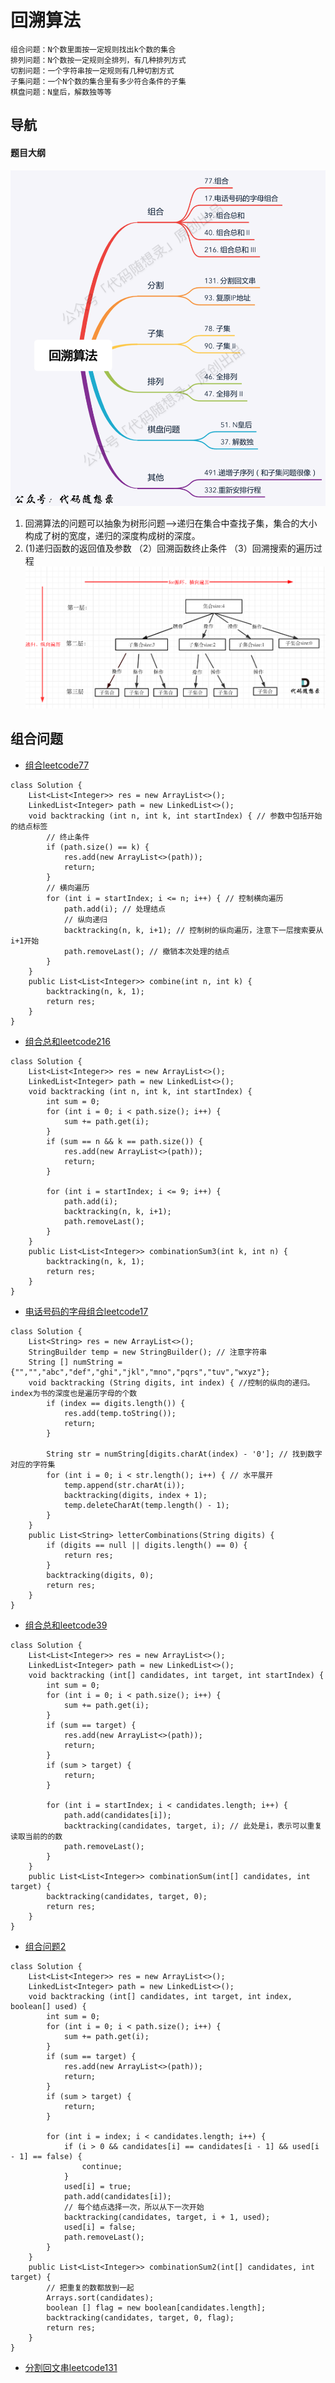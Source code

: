 # 回溯算法
    组合问题：N个数里面按一定规则找出k个数的集合
    排列问题：N个数按一定规则全排列，有几种排列方式
    切割问题：一个字符串按一定规则有几种切割方式
    子集问题：一个N个数的集合里有多少符合条件的子集
    棋盘问题：N皇后，解数独等等
## 导航
#### 题目大纲
![题目大纲](./pics/backtracking/题目大纲.png)
1. 回溯算法的问题可以抽象为树形问题——>递归在集合中查找子集，集合的大小构成了树的宽度，递归的深度构成树的深度。
2. (1)递归函数的返回值及参数 （2）回溯函数终止条件 （3）回溯搜索的遍历过程  
![回溯搜索示意图](./pics/backtracking/回溯搜索示意图.png)

## 组合问题
- [组合leetcode77](https://leetcode-cn.com/problems/combinations/)
```
class Solution {
    List<List<Integer>> res = new ArrayList<>();
    LinkedList<Integer> path = new LinkedList<>();
    void backtracking (int n, int k, int startIndex) { // 参数中包括开始的结点标签
        // 终止条件
        if (path.size() == k) {
            res.add(new ArrayList<>(path));
            return;
        }
        // 横向遍历
        for (int i = startIndex; i <= n; i++) { // 控制横向遍历 
            path.add(i); // 处理结点
            // 纵向递归
            backtracking(n, k, i+1); // 控制树的纵向遍历，注意下一层搜索要从i+1开始
            path.removeLast(); // 撤销本次处理的结点
        }
    }
    public List<List<Integer>> combine(int n, int k) {
        backtracking(n, k, 1);
        return res;
    }
}
```
- [组合总和leetcode216](https://leetcode-cn.com/problems/combination-sum-iii/)
```
class Solution {
    List<List<Integer>> res = new ArrayList<>();
    LinkedList<Integer> path = new LinkedList<>();
    void backtracking (int n, int k, int startIndex) {
        int sum = 0;
        for (int i = 0; i < path.size(); i++) {
            sum += path.get(i);
        }
        if (sum == n && k == path.size()) {
            res.add(new ArrayList<>(path));
            return;
        }

        for (int i = startIndex; i <= 9; i++) {
            path.add(i);
            backtracking(n, k, i+1);
            path.removeLast();
        }
    }
    public List<List<Integer>> combinationSum3(int k, int n) {
        backtracking(n, k, 1);
        return res;
    }
}
```
- [电话号码的字母组合leetcode17](https://leetcode-cn.com/problems/letter-combinations-of-a-phone-number/)
```
class Solution {
    List<String> res = new ArrayList<>();
    StringBuilder temp = new StringBuilder(); // 注意字符串
    String [] numString = {"","","abc","def","ghi","jkl","mno","pqrs","tuv","wxyz"};
    void backtracking (String digits, int index) { //控制的纵向的递归。index为书的深度也是遍历字母的个数 
        if (index == digits.length()) {
            res.add(temp.toString());
            return;
        }   

        String str = numString[digits.charAt(index) - '0']; // 找到数字对应的字符集
        for (int i = 0; i < str.length(); i++) { // 水平展开
            temp.append(str.charAt(i));
            backtracking(digits, index + 1);
            temp.deleteCharAt(temp.length() - 1);
        }
    }
    public List<String> letterCombinations(String digits) {
        if (digits == null || digits.length() == 0) {
            return res;
        }
        backtracking(digits, 0);
        return res;
    }
}
```
- [组合总和leetcode39](https://leetcode-cn.com/problems/combination-sum/)
```
class Solution {
    List<List<Integer>> res = new ArrayList<>();
    LinkedList<Integer> path = new LinkedList<>();
    void backtracking (int[] candidates, int target, int startIndex) {
        int sum = 0;
        for (int i = 0; i < path.size(); i++) {
            sum += path.get(i);
        }
        if (sum == target) {
            res.add(new ArrayList<>(path));
            return;
        }
        if (sum > target) {
            return;
        }

        for (int i = startIndex; i < candidates.length; i++) {
            path.add(candidates[i]);
            backtracking(candidates, target, i); // 此处是i，表示可以重复读取当前的的数
            path.removeLast();
        }
    }
    public List<List<Integer>> combinationSum(int[] candidates, int target) {
        backtracking(candidates, target, 0);
        return res;
    }
}
```
- [组合问题2](https://leetcode-cn.com/problems/combination-sum-ii/)
```
class Solution {
    List<List<Integer>> res = new ArrayList<>();
    LinkedList<Integer> path = new LinkedList<>();
    void backtracking (int[] candidates, int target, int index, boolean[] used) {
        int sum = 0;
        for (int i = 0; i < path.size(); i++) {
            sum += path.get(i);
        }
        if (sum == target) {
            res.add(new ArrayList<>(path));
            return;
        }
        if (sum > target) {
            return;
        }

        for (int i = index; i < candidates.length; i++) {
            if (i > 0 && candidates[i] == candidates[i - 1] && used[i - 1] == false) {
                continue;
            }
            used[i] = true;
            path.add(candidates[i]);
            // 每个结点选择一次，所以从下一次开始
            backtracking(candidates, target, i + 1, used);
            used[i] = false;
            path.removeLast();
        }
    }
    public List<List<Integer>> combinationSum2(int[] candidates, int target) {
        // 把重复的数都放到一起
        Arrays.sort(candidates);
        boolean [] flag = new boolean[candidates.length];
        backtracking(candidates, target, 0, flag);
        return res;
    }
}
```
- [分割回文串leetcode131](https://leetcode-cn.com/problems/palindrome-partitioning/)